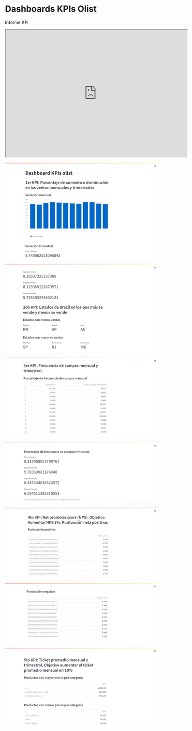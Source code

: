 # Dashboards KPIs Olist

Informe KPI

<iframe width="600" height = "420"
src="https://youtu.be/zC_DsauVGls">
</iframe>


![1KPI](./Images/1KPI_1.JPG)

![2KPI](./Images/2KPI.JPG)

![3KPI](./Images/3KPI_1.JPG)

![3KPI1](./Images/3KPI_2.JPG)

![4KPI](./Images/4KPI1.JPG)

![4KPI1](./Images/4KPI_2.JPG)

![5KPI](./Images/5KPI_1.JPG)

